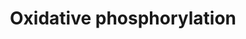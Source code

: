 ---
annotations:
- id: PW:0001059
  parent: classic metabolic pathway
  type: Pathway Ontology
  value: oxidative phosphorylation pathway
authors:
- MaintBot
- Fehrhart
citedin:
- link: PMC12309373
  title: 'Cluefish: mining the dark matter of transcriptional data series with over-representation
    analysis enhanced by aggregated biological prior knowledge (2025)'
description: ''
last-edited: 2019-08-16
organisms:
- Danio rerio
redirect_from:
- /index.php/Pathway:WP1335
- /instance/WP1335
- /instance/WP1335_r106071
revision: r106071
schema-jsonld:
- '@context': https://schema.org/
  '@id': https://wikipathways.github.io/pathways/WP1335.html
  '@type': Dataset
  creator:
    '@type': Organization
    name: WikiPathways
  description: ''
  keywords:
  - ADP
  - ATP
  - ATP5B
  - ATP5I
  - ATP6
  - ATP6AP1
  - Hydrogen
  - LOC100003066
  - LOC100149467
  - LOC402883
  - NAD
  - NADH
  - ND1
  - ND2
  - ND3
  - ND4
  - ND4L
  - ND5
  - ND6
  - NDUFA4
  - NDUFS7
  - atp5a1
  - atp5d
  - atp5f1
  - atp5h
  - atp5j
  - atp5l
  - atp5o
  - atp5s
  - atp6ap2
  - mt-atp6
  - mt-co3
  - ndufa10
  - ndufa6
  - ndufa8
  - ndufab1
  - ndufb10
  - ndufb4
  - ndufb5
  - ndufb8
  - ndufb9
  - ndufs1
  - ndufs2
  - ndufs3
  - ndufs4
  - ndufs5
  - ndufs6
  - ndufs8
  - ndufv1
  - ndufv3
  - zgc:100908
  - zgc:110155
  - zgc:112340
  - zgc:114172
  - zgc:66391
  - zgc:73198
  - zgc:73329
  - zgc:73375
  - zgc:77820
  - zgc:92850
  license: CC0
  name: Oxidative phosphorylation
seo: CreativeWork
title: Oxidative phosphorylation
wpid: WP1335
---